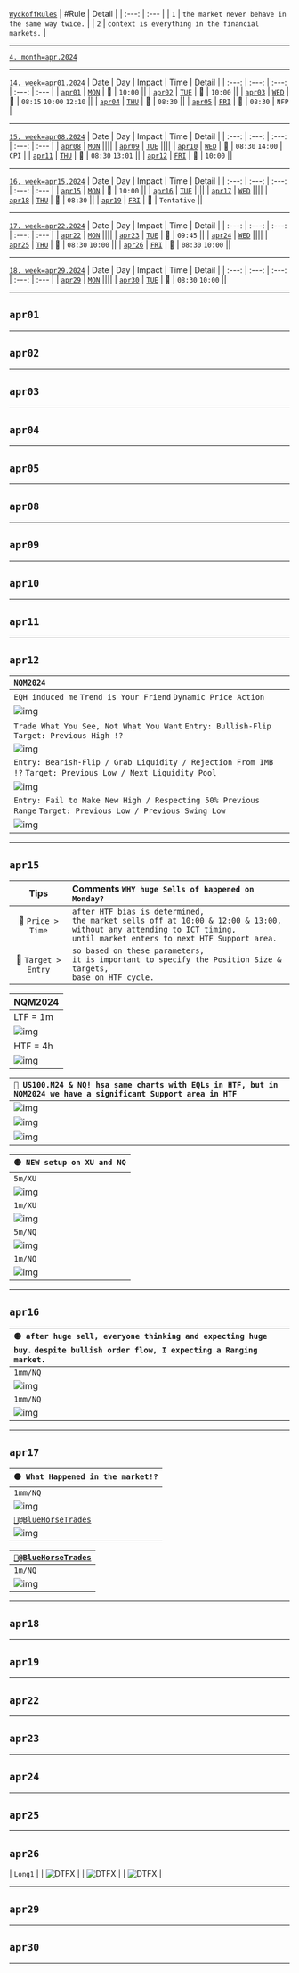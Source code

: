 [`WyckoffRules`](https://medium.com/@Blocksavant/composite-man-ca18c9d2d5a5)
| #Rule | Detail |
| :---: | :--- |
| `1` | `the market never behave in the same way twice.`   |
| `2` | `context is everything in the financial markets.`  |
___    
[`4. month=apr.2024`](https://www.forexfactory.com/calendar?month=apr.2024)
___
[`14. week=apr01.2024`](https://www.forexfactory.com/calendar?week=apr01.2024)
| Date | Day | Impact | Time | Detail | 
| :---: | :---: | :---: | :---: | :--- |
| [`apr01`](#apr01) | [`MON`](https://www.forexfactory.com/calendar?day=apr01.2024) | 🔴 | `10:00`  ||
| [`apr02`](#apr02) | [`TUE`](https://www.forexfactory.com/calendar?day=apr02.2024) | 🔴 | `10:00`  ||
| [`apr03`](#apr03) | [`WED`](https://www.forexfactory.com/calendar?day=apr03.2024) | 🔴 | `08:15` `10:00` `12:10` ||
| [`apr04`](#apr04) | [`THU`](https://www.forexfactory.com/calendar?day=apr04.2024) | 🔴 | `08:30`  ||
| [`apr05`](#apr05) | [`FRI`](https://www.forexfactory.com/calendar?day=apr05.2024) | 🔴 | `08:30`  |  `NFP` |
___
[`15. week=apr08.2024`](https://www.forexfactory.com/calendar?week=apr08.2024)
| Date | Day | Impact | Time | Detail | 
| :---: | :---: | :---: | :---: | :--- |
| [`apr08`](#apr08) | [`MON`](https://www.forexfactory.com/calendar?day=apr08.2024) ||||
| [`apr09`](#apr09) | [`TUE`](https://www.forexfactory.com/calendar?day=apr09.2024) ||||
| [`apr10`](#apr10) | [`WED`](https://www.forexfactory.com/calendar?day=apr10.2024) | 🔴 | `08:30` `14:00` | `CPI` |
| [`apr11`](#apr11) | [`THU`](https://www.forexfactory.com/calendar?day=apr11.2024) | 🔴 | `08:30` `13:01` ||
| [`apr12`](#apr12) | [`FRI`](https://www.forexfactory.com/calendar?day=apr12.2024) | 🔴 | `10:00`  ||
___
[`16. week=apr15.2024`](https://www.forexfactory.com/calendar?week=apr15.2024)
| Date | Day | Impact | Time | Detail | 
| :---: | :---: | :---: | :---: | :--- |
| [`apr15`](#apr15) | [`MON`](https://www.forexfactory.com/calendar?day=apr15.2024) | 🔴 | `10:00`  ||
| [`apr16`](#apr16) | [`TUE`](https://www.forexfactory.com/calendar?day=apr16.2024) ||||
| [`apr17`](#apr17) | [`WED`](https://www.forexfactory.com/calendar?day=apr17.2024) ||||
| [`apr18`](#apr18) | [`THU`](https://www.forexfactory.com/calendar?day=apr18.2024) | 🔴 | `08:30` ||
| [`apr19`](#apr19) | [`FRI`](https://www.forexfactory.com/calendar?day=apr19.2024) | 🔴 | `Tentative`  ||
___
[`17. week=apr22.2024`](https://www.forexfactory.com/calendar?week=apr22.2024)
| Date | Day | Impact | Time | Detail | 
| :---: | :---: | :---: | :---: | :--- |
| [`apr22`](#apr22) | [`MON`](https://www.forexfactory.com/calendar?day=apr22.2024) ||||
| [`apr23`](#apr23) | [`TUE`](https://www.forexfactory.com/calendar?day=apr23.2024) | 🔴 | `09:45`  ||
| [`apr24`](#apr24) | [`WED`](https://www.forexfactory.com/calendar?day=apr24.2024) ||||
| [`apr25`](#apr25) | [`THU`](https://www.forexfactory.com/calendar?day=apr25.2024) | 🔴 | `08:30` `10:00` ||
| [`apr26`](#apr26) | [`FRI`](https://www.forexfactory.com/calendar?day=apr26.2024) | 🔴 | `08:30` `10:00` ||
___
[`18. week=apr29.2024`](https://www.forexfactory.com/calendar?week=apr29.2024)
| Date | Day | Impact | Time | Detail | 
| :---: | :---: | :---: | :---: | :--- |
| [`apr29`](#apr29) | [`MON`](https://www.forexfactory.com/calendar?day=apr29.2024) ||||
| [`apr30`](#apr30) | [`TUE`](https://www.forexfactory.com/calendar?day=apr30.2024) | 🔴 | `08:30` `10:00` ||
___    
## `apr01`
___    
## `apr02`
___    
## `apr03`
___    
## `apr04`
___    
## `apr05`
___    
## `apr08`
___    
## `apr09`
___    
## `apr10`
___    
## `apr11`
___    
## `apr12`
| `NQM2024` |
| :--- |
| `EQH induced me` `Trend is Your Friend` `Dynamic Price Action` |
| ![img](https://www.tradingview.com/x/d6e6Q8xR/ "img") |
| `Trade What You See, Not What You Want` `Entry: Bullish-Flip` `Target: Previous High !?` |
| ![img](https://www.tradingview.com/x/jFAYqamp/ "img") |
| `Entry: Bearish-Flip / Grab Liquidity / Rejection From IMB !?` `Target: Previous Low / Next Liquidity Pool`|
| ![img](https://www.tradingview.com/x/Ru8U0vdm/ "img") |
| `Entry: Fail to Make New High / Respecting 50% Previous Range` `Target: Previous Low / Previous Swing Low`|
| ![img](https://www.tradingview.com/x/XrNQKnzS/ "img") |
___    
## `apr15`
| Tips | Comments `WHY huge Sells of happened on Monday?`| 
| :---: | :--- |
| 🔴 `Price > Time` | `after HTF bias is determined,` <br/> `the market sells off at 10:00 & 12:00 & 13:00, without any attending to ICT timing,` <br/> `until market enters to next HTF Support area.` |
| 🔴 `Target > Entry` | `so based on these parameters,` <br/> `it is important to specify the Position Size & targets,` <br/> `base on HTF cycle.`|

| NQM2024 |
| :--- |
| LTF = 1m |
| ![img](https://www.tradingview.com/x/vDxI8i96/ "img") |
| HTF = 4h |
| ![img](https://www.tradingview.com/x/0aHQXakf/ "img") |

| `🔵 US100.M24 & NQ! hsa same charts with EQLs in HTF, but in NQM2024 we have a significant Support area in HTF`|
| :--- |
| ![img](https://www.tradingview.com/x/vCNzu1uG/ "img") |
| ![img](https://charts.mql5.com/39/300/us100-m24-h4-windsor-solutions-ltd.png/ "img") |
| ![img](https://www.tradingview.com/x/QBsHJtDC/ "img") |

| `🟡 NEW setup on XU and NQ`|
| :--- |
| `5m/XU` |
| ![img](https://charts.mql5.com/39/301/xauusd-m5-windsor-solutions-ltd.png "img") |
| `1m/XU` |
| ![img](https://charts.mql5.com/39/301/xauusd-m1-windsor-solutions-ltd.png "img") |
| `5m/NQ` |
| ![img](https://charts.mql5.com/39/301/us100-m24-h1-windsor-solutions-ltd.png "img") |
| `1m/NQ` |
| ![img](https://charts.mql5.com/39/301/us100-m24-m1-windsor-solutions-ltd.png "img") |
___    
## `apr16`
| `🟡 after huge sell, everyone thinking and expecting huge buy.` `despite bullish order flow, I expecting a Ranging market.`|
| :--- |
| `1mm/NQ` |
| ![img](https://www.tradingview.com/x/1ID5ch3b/ "img") |
| `1mm/NQ` |
| ![img](https://www.tradingview.com/x/PIKkcU7t/ "img") |
___    
## `apr17`
| `🟠 What Happened in the market!?`|
| :--- |
| `1mm/NQ` |
| ![img](https://www.tradingview.com/x/iZOZs14B/ "img") |
| [`💚@BlueHorseTrades`](https://twitter.com/BlueHorseTrades/status/1780443227646013457) |
| ![img](https://www.tradingview.com/x/mhB498og/ "img") |


| [`💚@BlueHorseTrades`](https://twitter.com/BlueHorseTrades/status/1780544400709329295) |
| :--- |
| `1m/NQ` |
| ![img](https://charts.mql5.com/39/308/us100-m24-m1-windsor-solutions-ltd-2.png "img") |
___    
## `apr18`
___    
## `apr19`
___    
## `apr22`
___    
## `apr23`
___    
## `apr24`
___    
## `apr25`
___    
## `apr26`
| `Long1` |
| ![DTFX](https://www.tradingview.com/x/0EjbwlnZ/ "DTFX") |
| ![DTFX](https://www.tradingview.com/x/IaSiu29d/ "DTFX") |
| ![DTFX](https://www.tradingview.com/x/x7NR6Geq/ "DTFX") |


___    
## `apr29`
___    
## `apr30`
___    
